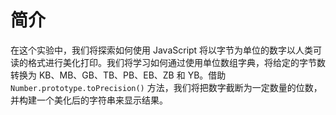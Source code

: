 # 简介

在这个实验中，我们将探索如何使用 JavaScript 将以字节为单位的数字以人类可读的格式进行美化打印。我们将学习如何通过使用单位数组字典，将给定的字节数转换为 KB、MB、GB、TB、PB、EB、ZB 和 YB。借助 `Number.prototype.toPrecision()` 方法，我们将把数字截断为一定数量的位数，并构建一个美化后的字符串来显示结果。

